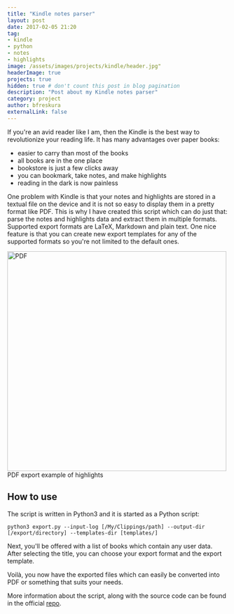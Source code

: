 ```yaml
---
title: "Kindle notes parser"
layout: post
date: 2017-02-05 21:20
tag:
- kindle
- python
- notes
- highlights
image: /assets/images/projects/kindle/header.jpg"
headerImage: true
projects: true
hidden: true # don't count this post in blog pagination
description: "Post about my Kindle notes parser"
category: project
author: bfreskura
externalLink: false
---
```


If you're an avid reader like I am, then the Kindle is the best way to
revolutionize your reading life. It has many advantages
over paper books:
* easier to carry than most of the books
* all books are in the one place
* bookstore is just a few clicks away
* you can bookmark, take notes, and make highlights
* reading in the dark is now painless

One problem with Kindle is that your notes and highlights are stored in a
textual file on the device and it is not so easy to display them in a pretty 
format like PDF. This is why I have created this script which can do just that:
parse the notes and highlights data and extract them in multiple formats.
Supported export formats are LaTeX, Markdown and plain text. One nice feature
is that you can create new export templates for any of the supported formats so
you're not limited to the default ones.

<div class="image">
    <img alt="PDF" src="{{ site.baseurl }}/assets/images/projects/kindle/example.jpg" width="500">
    <div class="caption">PDF export example of highlights</div>
</div>

## How to use
The script is written in Python3 and it is started as a Python script:

`python3 export.py --input-log [/My/Clippings/path] --output-dir [/export/directory] --templates-dir [templates/]`

Next, you'll be offered with a list of books which contain any user data. After
selecting the title, you can choose your export format and the export template.

Voilà, you now have the exported files which can easily be converted into PDF or
something that suits your needs.


More information about the script, along with the source code can be found in the official 
[repo](https://github.com/barty777/kindle_note_parser).


